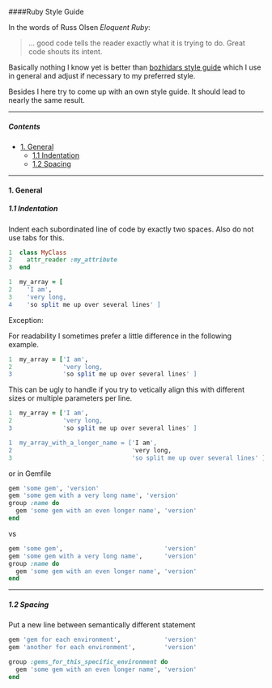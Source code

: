 ####Ruby Style Guide

In the words of Russ Olsen *Eloquent Ruby*:
> ... good code tells the reader exactly what it is trying to do. Great code shouts its intent.

Basically nothing I know yet is better than [bozhidars style guide](https://github.com/bbatsov/ruby-style-guide) which I use in general and adjust if necessary to my preferred style.

Besides I here try to come up with an own style guide. It should lead to nearly the same result.

---

##### Contents
- [1. General](#1-general)
  - [1.1 Indentation](#11-indentation)
  - [1.2 Spacing](#12-spacing)

---

#### 1. General
##### 1.1 Indentation
Indent each subordinated line of code by exactly two spaces. Also do not use tabs for this.

```ruby
1  class MyClass
2    attr_reader :my_attribute
3  end
```

```ruby
1  my_array = [
2    'I am',
3    'very long,
4    'so split me up over several lines' ]
```
Exception:

For readability I sometimes prefer a little difference in the following example.
```ruby
1  my_array = ['I am',
2              'very long,
3              'so split me up over several lines' ]
```
This can be ugly to handle if you try to vetically align this with different sizes or multiple parameters per line.
```ruby
1  my_array = ['I am',
2              'very long,
3              'so split me up over several lines' ]

1  my_array_with_a_longer_name = ['I am',
2                                 'very long,
3                                 'so split me up over several lines' ]

```
or in Gemfile
```ruby
gem 'some gem', 'version'
gem 'some gem with a very long name', 'version'
group :name do
  gem 'some gem with an even longer name', 'version'
end
```
vs
```ruby
gem 'some gem',                            'version'
gem 'some gem with a very long name',      'version'
group :name do
  gem 'some gem with an even longer name', 'version'
end
```

---

##### 1.2 Spacing

Put a new line between semantically different statement

```ruby
gem 'gem for each environment',            'version'
gem 'another for each environment',        'version'

group :gems_for_this_specific_environment do
  gem 'some gem with an even longer name', 'version'
end
```
